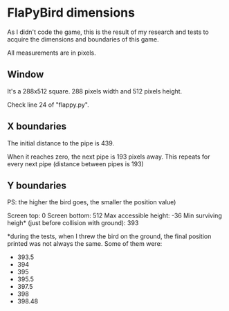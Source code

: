 # FlaPyBird dimensions

As I didn't code the game, this is the result of my research and tests to acquire the dimensions and boundaries of this game.

All measurements are in pixels.

## Window

It's a 288x512 square. 288 pixels width and 512 pixels height.

Check line 24 of "flappy.py".

## X boundaries

The initial distance to the pipe is 439.

When it reaches zero, the next pipe is 193 pixels away. This repeats for every next pipe (distance between pipes is 193)

## Y boundaries

PS: the higher the bird goes, the smaller the position value)

Screen top: 0
Screen bottom: 512
Max accessible height: -36
Min surviving heigh* (just before collision with ground): 393

*during the tests, when I threw the bird on the ground, the final position printed was not always the same. Some of them were:
- 393.5
- 394
- 395
- 395.5
- 397.5
- 398
- 398.48